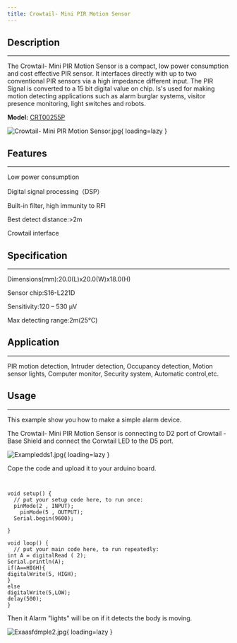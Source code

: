 ```yaml
---
title: Crowtail- Mini PIR Motion Sensor
---
```


## **Description**
---------------

The Crowtail- Mini PIR Motion Sensor is a compact, low power consumption and cost effective PIR sensor. It interfaces directly with up to two conventional PIR sensors via a high impedance different input. The PIR Signal is converted to a 15 bit digital value on chip. Is's used for making motion detecting applications such as alarm burglar systems, visitor presence monitoring, light switches and robots.

**Model:** [CRT00255P](https://www.elecrow.com/crowtail-mini-pir-motion-sensor.html)

![Crowtail- Mini PIR Motion Sensor.jpg](https://wiki.elecrow.com/images/thumb/d/d8/Crowtail-_Mini_PIR_Motion_Sensor.jpg/500px-Crowtail-_Mini_PIR_Motion_Sensor.jpg){ loading=lazy }

## **Features**
------------

Low power consumption

Digital signal processing（DSP）

Built-in filter, high immunity to RFI

Best detect distance:&gt;2m

Crowtail interface

## **Specification**
-----------------

Dimensions(mm):20.0(L)x20.0(W)x18.0(H)

Sensor chip:S16-L221D

Sensitivity:120 – 530 μV

Max detecting range:2m(25℃)

## **Application**
---------------

PIR motion detection, Intruder detection, Occupancy detection, Motion sensor lights, Computer monitor, Security system, Automatic control,etc.

## **Usage**
---------

This example show you how to make a simple alarm device.

The Crowtail- Mini PIR Motion Sensor is connecting to D2 port of Crowtail - Base Shield and connect the Corwtail LED to the D5 port.

![Exampledds1.jpg](https://wiki.elecrow.com/images/thumb/2/2c/Exampledds1.jpg/600px-Exampledds1.jpg){ loading=lazy }

Cope the code and upload it to your arduino board.

```


void setup() {
  // put your setup code here, to run once:
  pinMode(2 , INPUT);
    pinMode(5 , OUTPUT);
  Serial.begin(9600);
  
}

void loop() {
  // put your main code here, to run repeatedly:
int A = digitalRead ( 2);
Serial.println(A);
if(A==HIGH){
digitalWrite(5, HIGH);
}
else
digitalWrite(5,LOW);
delay(500);
}

```

Then it Alarm "lights" will be on if it detects the body is moving.

![Exaasfdmple2.jpg](https://wiki.elecrow.com/images/thumb/e/e2/Exaasfdmple2.jpg/600px-Exaasfdmple2.jpg){ loading=lazy }